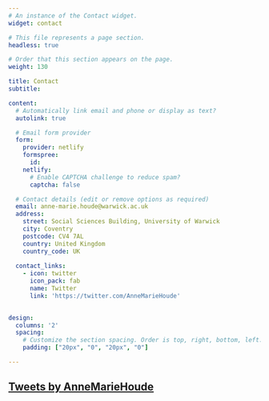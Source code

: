 ```yaml
---
# An instance of the Contact widget.
widget: contact

# This file represents a page section.
headless: true

# Order that this section appears on the page.
weight: 130

title: Contact
subtitle:

content:
  # Automatically link email and phone or display as text?
  autolink: true

  # Email form provider
  form:
    provider: netlify
    formspree:
      id:
    netlify:
      # Enable CAPTCHA challenge to reduce spam?
      captcha: false

  # Contact details (edit or remove options as required)
  email: anne-marie.houde@warwick.ac.uk
  address:
    street: Social Sciences Building, University of Warwick
    city: Coventry
    postcode: CV4 7AL
    country: United Kingdom
    country_code: UK
  
  contact_links:
    - icon: twitter
      icon_pack: fab
      name: Twitter
      link: 'https://twitter.com/AnneMarieHoude'
    

design:
  columns: '2'
  spacing:
    # Customize the section spacing. Order is top, right, bottom, left.
    padding: ["20px", "0", "20px", "0"]

---
```

<a class="twitter-timeline" data-width="800" data-height="700" href="https://twitter.com/AnneMarieHoude?ref_src=twsrc%5Etfw">Tweets by AnneMarieHoude</a> <script async src="https://platform.twitter.com/widgets.js" charset="utf-8"></script> 
---


